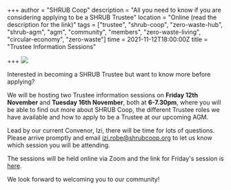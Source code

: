 +++
author = "SHRUB Coop"
description = "All you need to know if you are considering applying to be a SHRUB Trustee"
location = "Online (read the description for the link)"
tags = ["trustee", "shrub-coop", "zero-waste-hub", "shrub-agm", "agm", "community", "members", "zero-waste-living", "circular-economy", "zero-waste"]
time = 2021-11-12T18:00:00Z
title = "Trustee Information Sessions"

+++
![](https://res.cloudinary.com/shrub-co-op/image/upload/v1636542117/shrubcoop.org/media/zwh_zo7shl.jpg)

Interested in becoming a SHRUB Trustee but want to know more before applying?

We will be hosting two Trustee information sessions on **Friday 12th November** and **Tuesday 16th November**, both at **6-7.30pm**, where you will be able to find out more about SHRUB Coop, the different Trustee roles we have available and how to apply to be a Trustee at our upcoming AGM.

Lead by our current Convenor, Izi, there will be time for lots of questions. Please arrive promptly and email [izi.robe@shrubcoop.org](mailto:izi.robe@shrubcoop.org) to let us know which session you will be attending.

The sessions will be held online via Zoom and the link for Friday's session is [here](https://us02web.zoom.us/j/85936922280?pwd=ZmxYd01YQjVNb0FHTmcwYlNkeHRsZz09).

We look forward to welcoming you to our community!